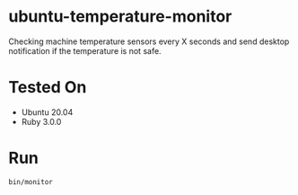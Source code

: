 # ubuntu-temperature-monitor

Checking machine temperature sensors every X seconds and send desktop notification if the temperature is not safe. 

# Tested On
- Ubuntu 20.04
- Ruby 3.0.0

# Run
```
bin/monitor
```
